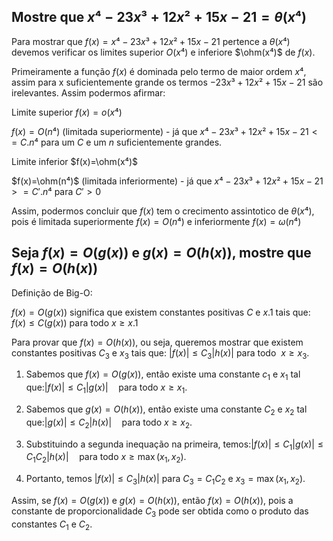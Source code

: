 ## Mostre que $x⁴-23x³+12x²+15x-21 = \theta (x⁴)$

Para mostrar que $f(x)=x⁴-23x³+12x²+15x-21$ pertence a $\theta (x⁴)$ devemos verificar os limites superior $O(x⁴)$ e inferiore $\ohm(x⁴)$ de $f(x)$.

Primeiramente a função $f(x)$ é dominada pelo termo de maior ordem $x⁴$, assim para x suficientemente grande os termos $-23x³+12x²+15x-21$ são irelevantes. Assim podermos afirmar:

Limite superior $f(x)=o(x⁴)$

$f(x)=O(n⁴)$ (limitada superiormente) - já que $x⁴-23x³+12x²+15x-21 <= C.n⁴$ para um $C$ e um $n$ suficientemente grandes.

Limite inferior $f(x)=\ohm(x⁴)$

$f(x)=\ohm(n⁴)$ (limitada inferiormente) - já que $x⁴-23x³+12x²+15x-21 >= C'.n⁴$ para $C'>0$ 

Assim, podermos concluir que $f(x)$ tem o crecimento assintotico de $\theta(x⁴)$, pois é limitada superiormente $f(x)=O(n⁴)$ e inferiormente $f(x)=\omega(n⁴)$

## Seja $f(x)=O(g(x))$ e $g(x)=O(h(x))$, mostre que $f(x)=O(h(x))$

Definição de Big-O:

$f(x) = O(g(x))$ significa que existem constantes positivas $C$ e $x.1$ tais que: $f(x)\leq C(g(x))$ para todo $x \geq x.1$

Para provar que $f(x) = O(h(x))$, ou seja, queremos mostrar que existem constantes positivas $C_3$ e $x_3$ tais que:
$|f(x)| \leq C_3 |h(x)|$ para todo $\ x \geq x_3$.

1. Sabemos que $f(x) = O(g(x))$, então existe uma constante $c_1$ e $x_1$ tal que:$|f(x)| \leq C_1 |g(x)| \quad \text{para todo} \ x \geq x_1.$
   
2. Sabemos que $g(x) = O(h(x))$, então existe uma constante $C_2$ e $x_2$ tal que:$|g(x)| \leq C_2 |h(x)| \quad \text{para todo} \ x \geq x_2.$
   
3. Substituindo a segunda inequação na primeira, temos:$|f(x)| \leq C_1 |g(x)| \leq C_1 C_2 |h(x)| \quad \text{para todo} \ x \geq \max(x_1, x_2).$

4. Portanto, temos $|f(x)| \leq C_3 |h(x)|$ para $C_3 = C_1 C_2$ e $x_3 = \max(x_1, x_2)$.

Assim, se $f(x) = O(g(x))$ e $g(x) = O(h(x))$, então $f(x) = O(h(x))$, pois a constante de proporcionalidade $C_3$ pode ser obtida como o produto das constantes $C_1$ e $C_2$.